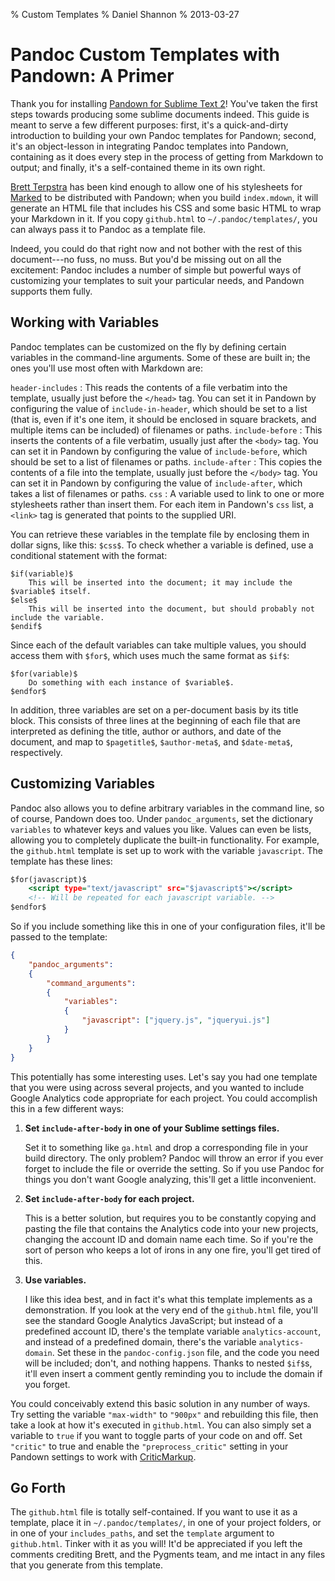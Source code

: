 % Custom Templates
% Daniel Shannon
% 2013-03-27

Pandoc Custom Templates with Pandown: A Primer
==============================================
Thank you for installing [Pandown for Sublime Text 2][pandown]! You've taken the first steps towards producing some sublime documents indeed. This guide is meant to serve a few different purposes: first, it's a quick-and-dirty introduction to building your own Pandoc templates for Pandown; second, it's an object-lesson in integrating Pandoc templates into Pandown, containing as it does every step in the process of getting from Markdown to output; and finally, it's a self-contained theme in its own right.

[Brett Terpstra][brett] has been kind enough to allow one of his stylesheets for [Marked](http://markedapp.com) to be distributed with Pandown; when you build `index.mdown`, it will generate an HTML file that includes his CSS and some basic HTML to wrap your Markdown in it. If you copy `github.html` to `~/.pandoc/templates/`, you can always pass it to Pandoc as a template file.

Indeed, you could do that right now and not bother with the rest of this document---no fuss, no muss. But you'd be missing out on all the excitement: Pandoc includes a number of simple but powerful ways of customizing your templates to suit your particular needs, and Pandown supports them fully.


Working with Variables
----------------------
Pandoc templates can be customized on the fly by defining certain variables in the command-line arguments. Some of these are built in; the ones you'll use most often with Markdown are:

`header-includes`
 :    This reads the contents of a file verbatim into the template, usually just before the `</head>` tag.
        You can set it in Pandown by configuring the value of `include-in-header`, which should be set to a list
        (that is, even if it's one item, it should be enclosed in square brackets, and multiple items can be included)
        of filenames or paths.
`include-before`
 :    This inserts the contents of a file verbatim, usually just after the `<body>` tag. You can set it in Pandown
        by configuring the value of `include-before`, which should be set to a list of filenames or paths.
`include-after`
 :    This copies the contents of a file into the template, usually just before the `</body>` tag. You can set it in
        Pandown by configuring the value of `include-after`, which takes a list of filenames or paths.
`css`
 :    A variable used to link to one or more stylesheets rather than insert them. For each item in Pandown's `css`
        list, a `<link>` tag is generated that points to the supplied URI.

You can retrieve these variables in the template file by enclosing them in dollar signs, like this: `$css$`. To check whether a variable is defined, use a conditional statement with the format:

    $if(variable)$
        This will be inserted into the document; it may include the $variable$ itself.
    $else$
        This will be inserted into the document, but should probably not include the variable.
    $endif$

Since each of the default variables can take multiple values, you should access them with `$for$`, which uses much the same format as `$if$`:

    $for(variable)$
        Do something with each instance of $variable$.
    $endfor$

In addition, three variables are set on a per-document basis by its title block. This consists of three lines at the beginning of each file that are interpreted as defining the title, author or authors, and date of the document, and map to `$pagetitle$`, `$author-meta$`, and `$date-meta$`, respectively.

Customizing Variables
---------------------
Pandoc also allows you to define arbitrary variables in the command line, so of course, Pandown does too. Under `pandoc_arguments`, set the dictionary `variables` to whatever keys and values you like. Values can even be lists, allowing you to completely duplicate the built-in functionality. For example, the `github.html` template is set up to work with the variable `javascript`. The template has these lines:

~~~~~~~~~~~~~~~~~~~~~~~~~~~~~~~~~~~~~~~~~~~~~ {.html .numberLines}
$for(javascript)$
    <script type="text/javascript" src="$javascript$"></script>
    <!-- Will be repeated for each javascript variable. -->
$endfor$
~~~~~~~~~~~~~~~~~~~~~~~~~~~~~~~~~~~~~~~~~~~~~~~~~~~~~~~~~~~~~~~~~

So if you include something like this in one of your configuration files, it'll be passed to the template:

~~~~~~~~~~~~~~~~~~~~~~~~~~~~~~~~~~~~~~~~~~~~~~~~~~~~ {.json .numberLines}
{
    "pandoc_arguments":
    {
        "command_arguments":
        {
            "variables":
            {
                "javascript": ["jquery.js", "jqueryui.js"]
            }
        }
    }
}
~~~~~~~~~~~~~~~~~~~~~~~~~~~~~~~~~~~~~~~~~~~~~~~~~~~~~~~~~~~~

This potentially has some interesting uses. Let's say you had one template that you were using across several projects, and you wanted to include Google Analytics code appropriate for each project. You could accomplish this in a few different ways:


1. **Set `include-after-body` in one of your Sublime settings files.**

    Set it to something like `ga.html` and drop a corresponding file in your build directory. The only problem?
    Pandoc will throw an error if you ever forget to include the file or override the setting. So if you use Pandoc
    for things you don't want Google analyzing, this'll get a little inconvenient.

2. **Set `include-after-body` for each project.**

    This is a better solution, but requires you to be constantly copying and pasting the file that contains the
    Analytics code into your new projects, changing the account ID and domain name each time. So if you're the sort of
    person who keeps a lot of irons in any one fire, you'll get tired of this.

3. **Use variables.**

    I like this idea best, and in fact it's what this template implements as a demonstration. If you look at the very end of
    the `github.html` file, you'll see the standard Google Analytics JavaScript; but instead of a predefined account ID,
    there's the template variable `analytics-account`, and instead of a predefined domain, there's the variable
    `analytics-domain`. Set these in the `pandoc-config.json` file, and the code you need will be included; don't, and nothing
    happens. Thanks to nested `$if$`s, it'll even insert a comment gently reminding you to include the domain if you forget.

You could conceivably extend this basic solution in any number of ways. Try setting the variable `"max-width"` to `"900px"` and rebuilding this file, then take a look at how it's executed in `github.html`. You can also simply set a variable to `true` if you want to toggle parts of your code on and off. Set `"critic"` to true and enable the `"preprocess_critic"` setting in your Pandown settings to work with [CriticMarkup](http://criticmarkup.com).

Go Forth
---------
The `github.html` file is totally self-contained. If you want to use it as a template, place it in `~/.pandoc/templates/`, in one of your project folders, or in one of your `includes_paths`, and set the `template` argument to `github.html`. Tinker with it as you will! It'd be appreciated if you left the comments crediting Brett, and the Pygments team, and me intact in any files that you generate from this template.


[pandown]: http://sublime.daniel.sh/pandown/ "Pandown home"
[brett]: http://brettterpstra.com "brettterpstra.com"